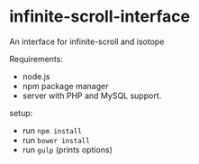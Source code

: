 # infinite-scroll-interface
An interface for infinite-scroll and isotope

Requirements:

* node.js
* npm package manager
* server with PHP and MySQL support.

setup:

* run `npm install`
* run `bower install`
* run `gulp` (prints options)
